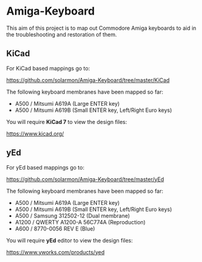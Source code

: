 # Amiga-Keyboard

This aim of this project is to map out Commodore Amiga keyboards to aid in the troubleshooting and restoration of them.

## KiCad

For KiCad based mappings go to:

https://github.com/solarmon/Amiga-Keyboard/tree/master/KiCad

The following keyboard membranes have been mapped so far:

* A500 / Mitsumi A619A (Large ENTER key)
* A500 / Mitsumi A619B (Small ENTER key, Left/Right Euro keys)

You will require **KiCad 7** to view the design files:

https://www.kicad.org/

## yEd

For yEd based mappings go to:

https://github.com/solarmon/Amiga-Keyboard/tree/master/yEd

The following keyboard membranes have been mapped so far:

* A500 / Mitsumi A619A (Large ENTER key)
* A500 / Mitsumi A619B (Small ENTER key, Left/Right Euro keys)
* A500 / Samsung 312502-12 (Dual membrane)
* A1200 / QWERTY A1200-A 56C774A (Reproduction)
* A600 / 8770-0056 REV E (Blue)

You will require **yEd** editor to view the design files:

https://www.yworks.com/products/yed
